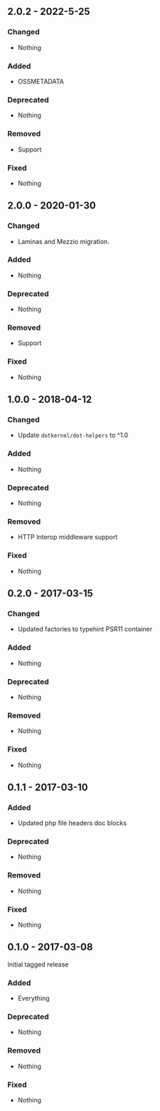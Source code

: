 ## 2.0.2 - 2022-5-25

### Changed
* Nothing

### Added
* OSSMETADATA

### Deprecated
* Nothing

### Removed
* Support

### Fixed
* Nothing


## 2.0.0 - 2020-01-30

### Changed
* Laminas and Mezzio migration.

### Added
* Nothing

### Deprecated
* Nothing

### Removed
* Support

### Fixed
* Nothing


## 1.0.0 - 2018-04-12

### Changed
* Update `dotkernel/dot-helpers` to ^1.0

### Added
* Nothing

### Deprecated
* Nothing

### Removed
* HTTP Interop middleware support

### Fixed
* Nothing


## 0.2.0 - 2017-03-15

### Changed
* Updated factories to typehint PSR11 container

### Added
* Nothing

### Deprecated
* Nothing

### Removed
* Nothing

### Fixed
* Nothing


## 0.1.1 - 2017-03-10

### Added
* Updated php file headers doc blocks

### Deprecated
* Nothing

### Removed
* Nothing

### Fixed
* Nothing


## 0.1.0 - 2017-03-08

Initial tagged release

### Added
* Everything

### Deprecated
* Nothing

### Removed
* Nothing

### Fixed
* Nothing
